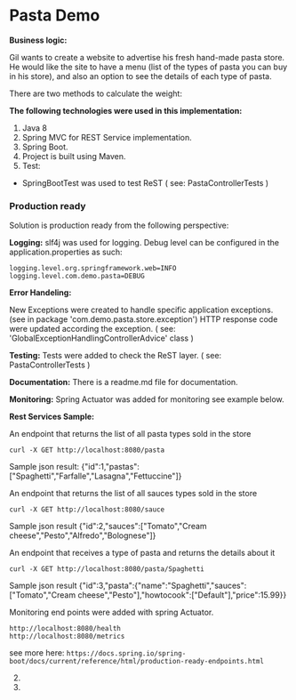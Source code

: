 # Pasta Demo

**Business logic:**

Gil wants to create a website to advertise his fresh hand-made pasta store.
He would like the site to have a menu (list of the types of pasta you can buy in his store), and
also an option to see the details of each type of pasta.

There are two methods to calculate the weight:

**The following technologies were used in this implementation:**
1. Java 8
2. Spring MVC for REST Service implementation.
3. Spring Boot.
4. Project is built using Maven.
5. Test:
  * SpringBootTest was used to test ReST ( see: PastaControllerTests ) 

### Production ready

Solution is production ready from the following perspective:
  
  **Logging:** 
  slf4j was used for logging.
  Debug level can be configured in the application.properties as such:
   
    logging.level.org.springframework.web=INFO
    logging.level.com.demo.pasta=DEBUG
       
  **Error Handeling:**
  
  New Exceptions were created to handle specific application exceptions. (see in package 'com.demo.pasta.store.exception')
  HTTP response code were updated according the exception. ( see: 'GlobalExceptionHandlingControllerAdvice' class )
    
  **Testing:**
  Tests were added to check the ReST layer. ( see: PastaControllerTests ) 
  
  **Documentation:**
  There is a readme.md file for documentation.
  
  **Monitoring:**
  Spring Actuator was added for monitoring see example below.
 
 **Rest Services Sample:**
 
 An endpoint that returns the list of all pasta types sold in the store
 
  `curl -X GET http://localhost:8080/pasta`
 
  Sample json result:  {"id":1,"pastas":["Spaghetti","Farfalle","Lasagna","Fettuccine"]}

An endpoint that returns the list of all sauces types sold in the store

  `curl -X GET http://localhost:8080/sauce`

  Sample json result {"id":2,"sauces":["Tomato","Cream cheese","Pesto","Alfredo","Bolognese"]}

An endpoint that receives a type of pasta and returns the details about it

 `curl -X GET http://localhost:8080/pasta/Spaghetti`

 Sample json result {"id":3,"pasta":{"name":"Spaghetti","sauces":["Tomato","Cream cheese","Pesto"],"howtocook":["Default"],"price":15.99}}

Monitoring end points were added with spring Actuator.
```
http://localhost:8080/health
http://localhost:8080/metrics
```
see more here: `https://docs.spring.io/spring-boot/docs/current/reference/html/production-ready-endpoints.html`




2. 
3. 
